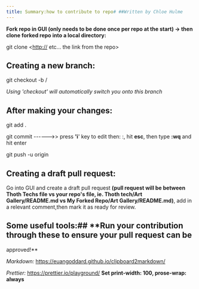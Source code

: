 ```yaml
---
title: Summary:how to contribute to repo# ##Written by Chloe Hulme
---
```


**Fork repo in GUI (only needs to be done once per repo at the start) -> then clone forked repo into
a local directory:**

git clone <<http://> etc... the link from the repo>

## Creating a new branch:

git checkout -b <topic>/<branch description>

_Using 'checkout' will automatically switch you onto this branch_

## After making your changes:

git add .

git commit ------>> press **'i**' key to edit then: <topic>:<message>, hit **esc**, then type
**:wq** and hit enter

git push -u origin <your new branch name>

## Creating a draft pull request:

Go into GUI and create a draft pull request **(pull request will be between Thoth Techs file vs your
repo's file, ie. Thoth tech/Art Gallery/README.md vs My Forked Repo/Art Gallery/README.md)**, add in
a relevant comment,then mark it as ready for review.

## Some useful tools:## \*\*Run your contribution through these to ensure your pull request can be

approved!\*\*

_Markdown:_ <https://euangoddard.github.io/clipboard2markdown/>

_Prettier:_ <https://prettier.io/playground/> **Set print-width: 100, prose-wrap: always**
